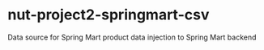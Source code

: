 # nut-project2-springmart-csv

Data source for Spring Mart product data injection to Spring Mart backend
